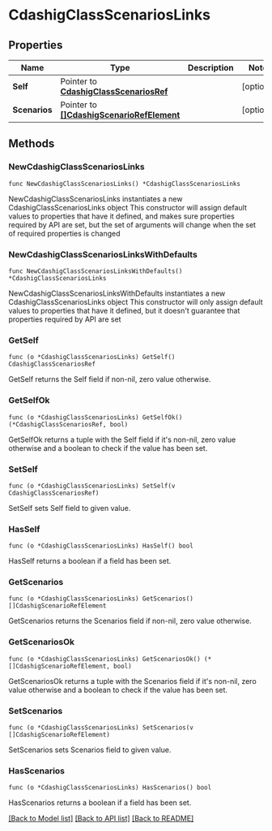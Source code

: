 # CdashigClassScenariosLinks

## Properties

Name | Type | Description | Notes
------------ | ------------- | ------------- | -------------
**Self** | Pointer to [**CdashigClassScenariosRef**](CdashigClassScenariosRef.md) |  | [optional] 
**Scenarios** | Pointer to [**[]CdashigScenarioRefElement**](CdashigScenarioRefElement.md) |  | [optional] 

## Methods

### NewCdashigClassScenariosLinks

`func NewCdashigClassScenariosLinks() *CdashigClassScenariosLinks`

NewCdashigClassScenariosLinks instantiates a new CdashigClassScenariosLinks object
This constructor will assign default values to properties that have it defined,
and makes sure properties required by API are set, but the set of arguments
will change when the set of required properties is changed

### NewCdashigClassScenariosLinksWithDefaults

`func NewCdashigClassScenariosLinksWithDefaults() *CdashigClassScenariosLinks`

NewCdashigClassScenariosLinksWithDefaults instantiates a new CdashigClassScenariosLinks object
This constructor will only assign default values to properties that have it defined,
but it doesn't guarantee that properties required by API are set

### GetSelf

`func (o *CdashigClassScenariosLinks) GetSelf() CdashigClassScenariosRef`

GetSelf returns the Self field if non-nil, zero value otherwise.

### GetSelfOk

`func (o *CdashigClassScenariosLinks) GetSelfOk() (*CdashigClassScenariosRef, bool)`

GetSelfOk returns a tuple with the Self field if it's non-nil, zero value otherwise
and a boolean to check if the value has been set.

### SetSelf

`func (o *CdashigClassScenariosLinks) SetSelf(v CdashigClassScenariosRef)`

SetSelf sets Self field to given value.

### HasSelf

`func (o *CdashigClassScenariosLinks) HasSelf() bool`

HasSelf returns a boolean if a field has been set.

### GetScenarios

`func (o *CdashigClassScenariosLinks) GetScenarios() []CdashigScenarioRefElement`

GetScenarios returns the Scenarios field if non-nil, zero value otherwise.

### GetScenariosOk

`func (o *CdashigClassScenariosLinks) GetScenariosOk() (*[]CdashigScenarioRefElement, bool)`

GetScenariosOk returns a tuple with the Scenarios field if it's non-nil, zero value otherwise
and a boolean to check if the value has been set.

### SetScenarios

`func (o *CdashigClassScenariosLinks) SetScenarios(v []CdashigScenarioRefElement)`

SetScenarios sets Scenarios field to given value.

### HasScenarios

`func (o *CdashigClassScenariosLinks) HasScenarios() bool`

HasScenarios returns a boolean if a field has been set.


[[Back to Model list]](../README.md#documentation-for-models) [[Back to API list]](../README.md#documentation-for-api-endpoints) [[Back to README]](../README.md)


